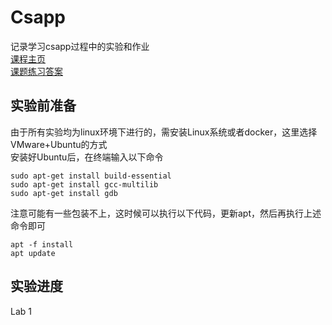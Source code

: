 # Csapp
记录学习csapp过程中的实验和作业  
[课程主页](http://csapp.cs.cmu.edu/3e/home.html)  
[课题练习答案](https://dreamanddead.github.io/CSAPP-3e-Solutions/)  
## 实验前准备  
由于所有实验均为linux环境下进行的，需安装Linux系统或者docker，这里选择VMware+Ubuntu的方式  
安装好Ubuntu后，在终端输入以下命令  
```
sudo apt-get install build-essential  
sudo apt-get install gcc-multilib  
sudo apt-get install gdb
```  
注意可能有一些包装不上，这时候可以执行以下代码，更新apt，然后再执行上述命令即可  
```  
apt -f install  
apt update
```
## 实验进度  
Lab 1  
